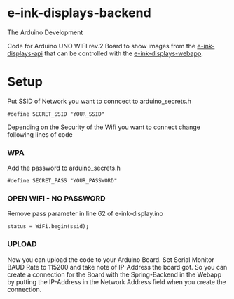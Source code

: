 # e-ink-displays-backend
The Arduino Development

Code for Arduino UNO WIFI rev.2 Board to show images from the [e-ink-displays-api](https://github.com/noi-techpark/e-ink-displays-api) that can be controlled with the [e-ink-displays-webapp](https://github.com/noi-techpark/e-ink-displays-webapp).

# Setup
Put SSID of Network you want to conncect to arduino_secrets.h
```
#define SECRET_SSID "YOUR_SSID"
``` 

Depending on the Security of the Wifi you want to connect change following lines of code

### WPA
Add the password to arduino_secrets.h
```
#define SECRET_PASS "YOUR_PASSWORD"
```
### OPEN WIFI - NO PASSWORD
Remove pass parameter in line 62 of e-ink-display.ino
```
status = WiFi.begin(ssid);
```

### UPLOAD
Now you can upload the code to your Arduino Board. Set Serial Monitor BAUD Rate to 115200 and take note of IP-Address the board got. So you can create a connection for the Board with the Spring-Backend in the Webapp by putting the IP-Address in the Network Address field when you create the connection.
